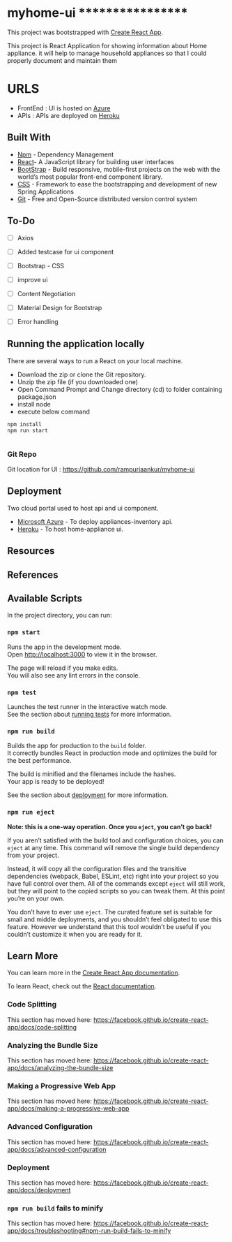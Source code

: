 # myhome-ui ****************
This project was bootstrapped with [Create React App](https://github.com/facebook/create-react-app).


This project is React Application for showing information about Home appliance. it will  help to manage  household appliances so that I could properly document and
maintain them

# URLS

* FrontEnd : UI is hosted on [Azure](https://home-appliance-app.azurewebsites.net/appliances)
* APIs :   APIs are deployed on [Heroku](https://home-appliance.herokuapp.com/product)

## Built With

* 	[Npm](https://maven.apache.org/) - Dependency Management
* 	[React](https://reactjs.org/)- A JavaScript library for building user interfaces
 *	[BootStrap](https://getbootstrap.com/) - Build responsive, mobile-first projects on the web with the world’s most popular front-end component library.
 *	[CSS](https://spring.io/projects/spring-boot) - Framework to ease the bootstrapping and development of new Spring Applications
* 	[Git](https://git-scm.com/) - Free and Open-Source distributed version control system 


## To-Do

- [ ] Axios 
- [ ] Added testcase for ui component
- [ ] Bootstrap - CSS
- [ ]  improve ui 
- [ ] Content Negotiation
- [ ] Material Design for Bootstrap
- [ ] Error handling


## Running the application locally

There are several ways to run a React on your local machine. 
- Download the zip or clone the Git repository.
- Unzip the zip file (if you downloaded one)
- Open Command Prompt and Change directory (cd) to folder containing package.json
- install node
- execute below command
```shell
npm install 
npm run start


```
### Git Repo
Git location for UI : https://github.com/rampuriaankur/myhome-ui


## Deployment 
Two cloud portal used to host api and ui component.
* [Microsoft Azure](https://azure.microsoft.com/) - To deploy appliances-inventory api.
* [Heroku](https://www.heroku.com/) - To host home-appliance ui.


 
## Resources


## References


## Available Scripts

In the project directory, you can run:

### `npm start`

Runs the app in the development mode.<br />
Open [http://localhost:3000](http://localhost:3000) to view it in the browser.

The page will reload if you make edits.<br />
You will also see any lint errors in the console.

### `npm test`

Launches the test runner in the interactive watch mode.<br />
See the section about [running tests](https://facebook.github.io/create-react-app/docs/running-tests) for more information.

### `npm run build`

Builds the app for production to the `build` folder.<br />
It correctly bundles React in production mode and optimizes the build for the best performance.

The build is minified and the filenames include the hashes.<br />
Your app is ready to be deployed!

See the section about [deployment](https://facebook.github.io/create-react-app/docs/deployment) for more information.

### `npm run eject`

**Note: this is a one-way operation. Once you `eject`, you can’t go back!**

If you aren’t satisfied with the build tool and configuration choices, you can `eject` at any time. This command will remove the single build dependency from your project.

Instead, it will copy all the configuration files and the transitive dependencies (webpack, Babel, ESLint, etc) right into your project so you have full control over them. All of the commands except `eject` will still work, but they will point to the copied scripts so you can tweak them. At this point you’re on your own.

You don’t have to ever use `eject`. The curated feature set is suitable for small and middle deployments, and you shouldn’t feel obligated to use this feature. However we understand that this tool wouldn’t be useful if you couldn’t customize it when you are ready for it.

## Learn More

You can learn more in the [Create React App documentation](https://facebook.github.io/create-react-app/docs/getting-started).

To learn React, check out the [React documentation](https://reactjs.org/).

### Code Splitting

This section has moved here: https://facebook.github.io/create-react-app/docs/code-splitting

### Analyzing the Bundle Size

This section has moved here: https://facebook.github.io/create-react-app/docs/analyzing-the-bundle-size

### Making a Progressive Web App

This section has moved here: https://facebook.github.io/create-react-app/docs/making-a-progressive-web-app

### Advanced Configuration

This section has moved here: https://facebook.github.io/create-react-app/docs/advanced-configuration

### Deployment

This section has moved here: https://facebook.github.io/create-react-app/docs/deployment

### `npm run build` fails to minify

This section has moved here: https://facebook.github.io/create-react-app/docs/troubleshooting#npm-run-build-fails-to-minify

